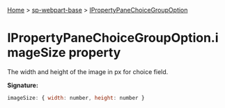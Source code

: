 <!-- docId=sp-webpart-base.ipropertypanechoicegroupoption.imagesize -->

[Home](./index.md) &gt; [sp-webpart-base](./sp-webpart-base.md) &gt; [IPropertyPaneChoiceGroupOption](./sp-webpart-base.ipropertypanechoicegroupoption.md)

# IPropertyPaneChoiceGroupOption.imageSize property

The width and height of the image in px for choice field.

**Signature:**
```javascript
imageSize: { width: number, height: number }
```
